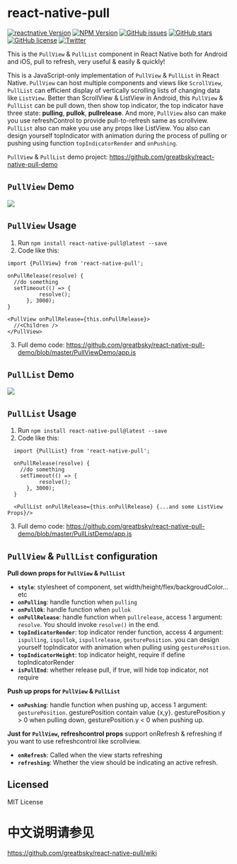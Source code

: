 # react-native-pull

[![reactnative Version](https://img.shields.io/badge/reactnative-V0.40.0%2B-brightgreen.svg)](http://facebook.github.io/react-native/versions.html)
[![NPM Version](https://img.shields.io/npm/v/react-native-pull.svg?style=flat-square)](https://www.npmjs.com/package/react-native-pull)
[![GitHub issues](https://img.shields.io/github/issues/greatbsky/react-native-pull.svg)](https://github.com/greatbsky/react-native-pull/issues)
[![GitHub stars](https://img.shields.io/github/stars/greatbsky/react-native-pull.svg)](https://github.com/greatbsky/react-native-pull/stargazers)
[![GitHub license](https://img.shields.io/badge/license-MIT-blue.svg)](https://raw.githubusercontent.com/greatbsky/react-native-pull/master/LICENSE)
[![Twitter](https://img.shields.io/twitter/url/https/github.com/greatbsky/react-native-pull.svg?style=social)](https://twitter.com/intent/tweet?text=Wow:&url=%5Bobject%20Object%5D)


  This is  the `PullView` & `PullList` component in React Native both for Android and iOS, pull to refresh, very useful &amp; easily &amp; quickly!

  This is a JavaScript-only implementation of `PullView` & `PullList` in React Native. `PullView` can host multiple components and views like `ScrollView`, `PullList` can efficient display of vertically scrolling lists of changing data like `ListView`. Better than ScrollView & ListView  in Android, this `PullView` & `PullList` can be pull down, then show top indicator, the top indicator have three state: **pulling**, **pullok**, **pullrelease**. And more, `PullView` also can make you use refreshControl to provide pull-to-refresh same as scrollview. `PullList` also can make you use any props like ListView. You also can design yourself topIndicator with animation during the process of pulling or pushing using function `topIndicatorRender` and `onPushing`.

`PullView` & `PullList` demo project: https://github.com/greatbsky/react-native-pull-demo

## `PullView` Demo

  ![](https://raw.githubusercontent.com/greatbsky/react-native-pull-demo/master/PullViewDemo/image/demo.gif)

## `PullView` Usage
  1. Run `npm install react-native-pull@latest --save`
  2. Code like this:
  ```
  import {PullView} from 'react-native-pull';

  onPullRelease(resolve) {
    //do something
    setTimeout(() => {
            resolve();
        }, 3000);
  }

  <PullView onPullRelease={this.onPullRelease}>
    //<Children />
  </PullView>
  ```
  3. Full demo code: https://github.com/greatbsky/react-native-pull-demo/blob/master/PullViewDemo/app.js


## `PullList` Demo

  ![](https://raw.githubusercontent.com/greatbsky/react-native-pull-demo/master/PullListDemo/image/demo.gif)

## `PullList` Usage
  1. Run `npm install react-native-pull@latest --save`
  2. Code like this:
  ```
    import {PullList} from 'react-native-pull';

    onPullRelease(resolve) {
      //do something
      setTimeout(() => {
            resolve();
        }, 3000);
    }

    <PullList onPullRelease={this.onPullRelease} {...and some ListView Props}/>
  ```
  3. Full demo code: https://github.com/greatbsky/react-native-pull-demo/blob/master/PullListDemo/app.js


## `PullView` & `PullList`  configuration

**Pull down props for `PullView` &amp; `PullList`**

  * **`style`**: stylesheet of component, set width/height/flex/backgroudColor... etc
  * **`onPulling`**: handle function when `pulling`
  * **`onPullOk`**: handle function when `pullok`
  * **`onPullRelease`**: handle function when `pullrelease`, access 1 argument: `resolve`. You should invoke `resolve()` in the end.
  * **`topIndicatorRender`**: top indicator render function, access 4 argument: `ispulling`, `ispullok`, `ispullrelease`, `gesturePosition`. you can design yourself topIndicator with animation when pulling using `gesturePosition`.
  * **`topIndicatorHeight`**: top indicator height, require if define topIndicatorRender
  * **`isPullEnd`**: whether release pull, if true, will hide top indicator, not require

**Push up props for `PullView` &amp; `PullList`**

  * **`onPushing`**: handle function when pushing up, access 1 argument: `gesturePosition`. gesturePosition contain value {x,y}. gesturePosition.y > 0 when pulling down, gesturePosition.y < 0 when pushing up.

**Just for `PullView`, refreshcontrol props** support onRefresh & refreshing if you want to use refreshcontrol like scrollview.

  * **`onRefresh`**: Called when the view starts refreshing
  * **`refreshing`**: Whether the view should be indicating an active refresh.

## Licensed
  MIT License

# 中文说明请参见

  https://github.com/greatbsky/react-native-pull/wiki
